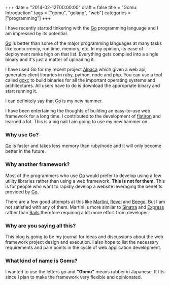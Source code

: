 +++
date = "2014-02-12T00:00:00"
draft = false
title = "Gomu: Introduction"
tags = ["gomu", "golang", "web"]
categories = ["programming"]
+++

I have recently started tinkering with the [Go](https://golang.org) programming language and I am impressed by its potential.

[Go](https://golang.org) is better than some of the major programming languages at many tasks like concurrency, run time, memory, etc. In my opinion, its ease of deployment ranks high on that list. Everything gets compiled into a single binary and it's just a matter of uploading it.

I have used Go for my recent project [Alpaca](https://github.com/pksunkara/alpaca) which given a web api, generates client libraries in ruby, python, node and php. You can use a tool called [goxc](https://github.com/laher/goxc) to build binaries for all the important operating systems and architectures. All users have to do is download the appropriate binary and start running it.

I can definitely say that [Go](https://golang.org) is my new hammer.

I have been entertaining the thoughts of building an easy-to-use web framework for a long time. I contributed to the development of [flatiron](https://flatironjs.org) and learned a lot. This is a big nail I am going to use my new hammer on.

### Why use Go?

[Go](https://golang.org) is faster and takes less memory than ruby/node and it will only become better in the future.

### Why another framework?

Most of the programmers who use [Go](https://golang.org) would prefer to develop using a few utility libraries rather than using a web framework. **This is not for them**. This is for people who want to rapidly develop a website leveraging the benefits provided by [Go](https://golang.org).

There are a few good attempts at this like [Martini](https://github.com/codegangsta/martini), [Revel](http://robfig.github.io/revel) and [Beego](http://beego.me). But I am not satisfied with any of them. Martini is more similar to [Sinatra](https://sinatrarb.com) and [Express](https://expressjs.org) rather than [Rails](https://rubyonrails.org) therefore requiring a lot more effort from developer.

### Why are you saying all this?

This blog is going to be my journal for ideas and discussions about the web framework project design and execution. I also hope to list the necessary requirements and pain points in the cycle of web application development.

### What kind of name is Gomu?

I wanted to use the letters *go* and **"Gomu"** means rubber in Japanese. It fits since I plan to make the framework very flexible and opinionated.
